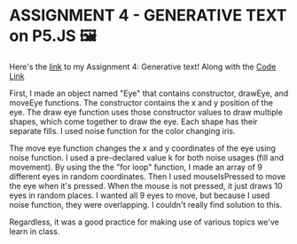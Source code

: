 # **ASSIGNMENT 4 - GENERATIVE TEXT on P5.JS** 🖼️ #
Here's the [link](https://editor.p5js.org/batoxpr/full/BhxH4QVfa) to my Assignment 4: Generative text! 
Along with the [Code Link](https://editor.p5js.org/batoxpr/sketches/BhxH4QVfa)

First, I made an object named "Eye" that contains constructor, drawEye, and moveEye functions. The constructor contains the x and y position of the eye. 
The draw eye function uses those constructor values to draw multiple shapes, which come together to draw the eye. 
Each shape has their separate fills. I used noise function for the color changing iris.

The move eye function changes the x and y coordinates of the eye using noise function. I used a pre-declared value k for both noise usages (fill and movement).
By using the the "for loop" function, I made an array of 9 different eyes in random coordinates. Then I used mouseIsPressed to move the eye when it's pressed. When the mouse is not pressed, it just draws 10 eyes in random places. I wanted all 9 eyes to move, but because I used noise function, they were overlapping. I couldn't really find solution to this. 

Regardless, it was a good practice for making use of various topics we've learn in class.

